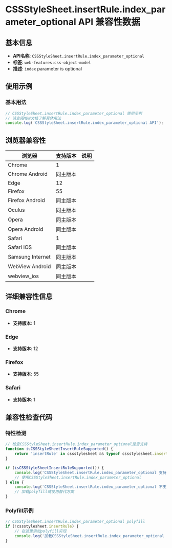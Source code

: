 # CSSStyleSheet.insertRule.index_parameter_optional API 兼容性数据

## 基本信息

- **API名称**: `CSSStyleSheet.insertRule.index_parameter_optional`
- **标签**: `web-features:css-object-model`
- **描述**: `index` parameter is optional

## 使用示例

### 基本用法

```javascript
// CSSStyleSheet.insertRule.index_parameter_optional 使用示例
// 请查阅MDN文档了解具体用法
console.log('CSSStyleSheet.insertRule.index_parameter_optional API');
```

## 浏览器兼容性

| 浏览器 | 支持版本 | 说明 |
|--------|----------|------|
| Chrome | 1 |  |
| Chrome Android | 同主版本 |  |
| Edge | 12 |  |
| Firefox | 55 |  |
| Firefox Android | 同主版本 |  |
| Oculus | 同主版本 |  |
| Opera | 同主版本 |  |
| Opera Android | 同主版本 |  |
| Safari | 1 |  |
| Safari iOS | 同主版本 |  |
| Samsung Internet | 同主版本 |  |
| WebView Android | 同主版本 |  |
| webview_ios | 同主版本 |  |

## 详细兼容性信息

### Chrome

- **支持版本**: 1

### Edge

- **支持版本**: 12

### Firefox

- **支持版本**: 55

### Safari

- **支持版本**: 1

## 兼容性检查代码

### 特性检测

```javascript
// 检查CSSStyleSheet.insertRule.index_parameter_optional是否支持
function isCSSStyleSheetInsertRuleSupported() {
    return 'insertRule' in cssstylesheet && typeof cssstylesheet.insertRule === 'function';
}

if (isCSSStyleSheetInsertRuleSupported()) {
    console.log('CSSStyleSheet.insertRule.index_parameter_optional 支持');
    // 使用CSSStyleSheet.insertRule.index_parameter_optional
} else {
    console.log('CSSStyleSheet.insertRule.index_parameter_optional 不支持，需要polyfill');
    // 加载polyfill或使用替代方案
}
```

### Polyfill示例

```javascript
// CSSStyleSheet.insertRule.index_parameter_optional polyfill
if (!cssstylesheet.insertRule) {
    // 在这里添加polyfill实现
    console.log('加载CSSStyleSheet.insertRule.index_parameter_optional polyfill');
}
```

